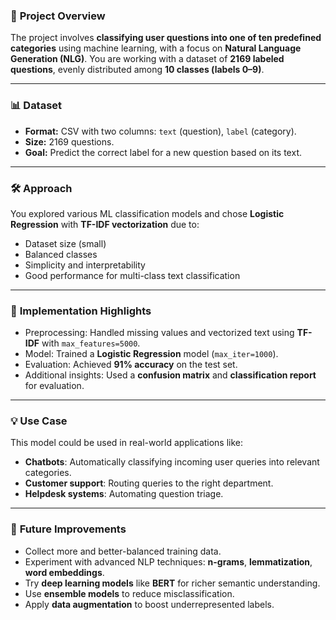 ### 🧠 **Project Overview**

The project involves **classifying user questions into one of ten predefined categories** using machine learning, with a focus on **Natural Language Generation (NLG)**. You are working with a dataset of **2169 labeled questions**, evenly distributed among **10 classes (labels 0–9)**.

---

### 📊 **Dataset**

* **Format:** CSV with two columns: `text` (question), `label` (category).
* **Size:** 2169 questions.
* **Goal:** Predict the correct label for a new question based on its text.

---

### 🛠️ **Approach**

You explored various ML classification models and chose **Logistic Regression** with **TF-IDF vectorization** due to:

* Dataset size (small)
* Balanced classes
* Simplicity and interpretability
* Good performance for multi-class text classification

---

### 🧪 **Implementation Highlights**

* Preprocessing: Handled missing values and vectorized text using **TF-IDF** with `max_features=5000`.
* Model: Trained a **Logistic Regression** model (`max_iter=1000`).
* Evaluation: Achieved **91% accuracy** on the test set.
* Additional insights: Used a **confusion matrix** and **classification report** for evaluation.

---

### 💡 **Use Case**

This model could be used in real-world applications like:

* **Chatbots**: Automatically classifying incoming user queries into relevant categories.
* **Customer support**: Routing queries to the right department.
* **Helpdesk systems**: Automating question triage.

---

### 🔁 **Future Improvements**

* Collect more and better-balanced training data.
* Experiment with advanced NLP techniques: **n-grams**, **lemmatization**, **word embeddings**.
* Try **deep learning models** like **BERT** for richer semantic understanding.
* Use **ensemble models** to reduce misclassification.
* Apply **data augmentation** to boost underrepresented labels.
